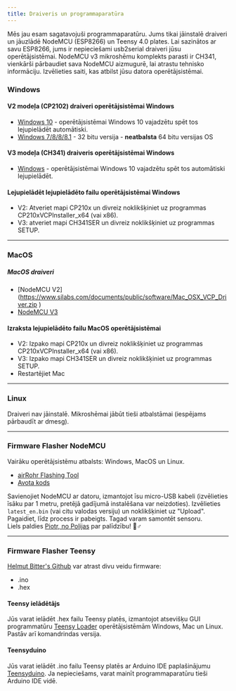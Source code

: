 ```yaml
---
title: Draiveris un programmaparatūra
---
```


Mēs jau esam sagatavojuši programmaparatūru. Jums tikai jāinstalē draiveri un jāuzlādē NodeMCU (ESP8266) un Teensy 4.0 plates.
Lai sazinātos ar savu ESP8266, jums ir nepieciešami usb2serial draiveri jūsu operētājsistēmai.
NodeMCU v3 mikroshēmu komplekts parasti ir CH341, vienkārši pārbaudiet sava NodeMCU aizmugurē, lai atrastu tehnisko informāciju. Izvēlieties saiti, kas atbilst jūsu datora operētājsistēmai.

### Windows

#### V2 modeļa (CP2102) draiveri operētājsistēmai Windows
* [Windows 10](https://www.silabs.com/documents/public/software/CP210x_Universal_Windows_Driver.zip) - operētājsistēmai Windows 10 vajadzētu spēt tos lejupielādēt automātiski.
* [Windows 7/8/8/8.1](https://www.silabs.com/documents/public/software/CP210x_Windows_Drivers.zip) - 32 bitu versija - **neatbalsta** 64 bitu versijas OS

#### V3 modeļa (CH341) draiveris operētājsistēmai Windows
* [Windows](http://www.wch.cn/downloads/file/5.html) - operētājsistēmai Windows 10 vajadzētu spēt tos automātiski lejupielādēt.

#### Lejupielādēt lejupielādēto failu operētājsistēmai Windows
* V2: Atveriet mapi CP210x un divreiz noklikšķiniet uz programmas CP210xVCPInstaller_x64 (vai x86).
* V3: atveriet mapi CH341SER un divreiz noklikšķiniet uz programmas SETUP.

---

### MacOS

##### MacOS draiveri
* [NodeMCU V2] (https://www.silabs.com/documents/public/software/Mac_OSX_VCP_Driver.zip )
* [NodeMCU V3](http://www.wch.cn/downloads/file/178.html)

#### Izraksta lejupielādēto failu MacOS operētājsistēmai
* V2: Izpako mapi CP210x un divreiz noklikšķiniet uz programmas CP210xVCPInstaller_x64 (vai x86).
* V3: Izpako mapi CH341SER un divreiz noklikšķiniet uz programmas SETUP.
* Restartējiet Mac

---

### Linux
Draiveri nav jāinstalē. Mikroshēmai jābūt tieši atbalstāmai (iespējams pārbaudīt ar dmesg).

---
### Firmware Flasher NodeMCU
Vairāku operētājsistēmu atbalsts: Windows, MacOS un Linux.

* [airRohr Flashing Tool](http://firmware.sensor.community/airrohr/flashing-tool/)
* [Avota kods](https://github.com/opendata-stuttgart/airrohr-firmware-flasher/)

Savienojiet NodeMCU ar datoru, izmantojot īsu micro-USB kabeli (izvēlieties īsāku par 1 metru, pretējā gadījumā instalēšana var neizdoties). Izvēlieties `latest_en.bin` (vai citu valodas versiju) un noklikšķiniet uz "Upload".
Pagaidiet, līdz process ir pabeigts. Tagad varam samontēt sensoru.
<br>
Liels paldies [Piotr, no Polijas](https://dropbox.inf.re/) par palīdzību! 🙋♂️

---
### Firmware Flasher Teensy
[Helmut Bitter's Github](https://github.com/hbitter/DNMS/tree/master/Firmware) var atrast divu veidu firmware:
* .ino
* .hex

#### Teensy ielādētājs
Jūs varat ielādēt .hex failu Teensy platēs, izmantojot atsevišķu GUI programmatūru [Teensy Loader](https://www.pjrc.com/teensy/loader.html) operētājsistēmām Windows, Mac un Linux.
Pastāv arī komandrindas versija.

#### Teensyduino
Jūs varat ielādēt .ino failu Teensy platēs ar Arduino IDE paplašinājumu [Teensyduino](https://www.pjrc.com/teensy/teensyduino.html).
Ja nepieciešams, varat mainīt programmaparatūru tieši Arduino IDE vidē.